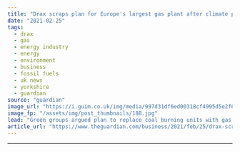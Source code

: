 ```yaml
---
title: "Drax scraps plan for Europe's largest gas plant after climate protests"
date: "2021-02-25"
tags: 
  - drax
  - gas
  - energy industry
  - energy
  - environment
  - business
  - fossil fuels
  - uk news
  - yorkshire
  - guardian
source: "guardian"
image_url: "https://i.guim.co.uk/img/media/997d31df6ed00318cf4995d5e2f65c4eca7bf272/0_0_3500_2101/master/3500.jpg?width=460&quality=85&auto=format&fit=max&s=d7c63b2e8e0de9a984dc803a7967a0b2"
image_fp: "/assets/img/post_thumbnails/188.jpg"
lead: "Green groups argued plan to replace coal burning units with gas at Yorkshire site was inconsistent with emissions goals Drax has scrapped its controversial plans to build Europe’s largest gas power plant at its site in North Yorkshire following fierc..."
article_url: "https://www.theguardian.com/business/2021/feb/25/drax-scraps-plan-yorkshire-gas-plant-climate-protests"
---
```


---
